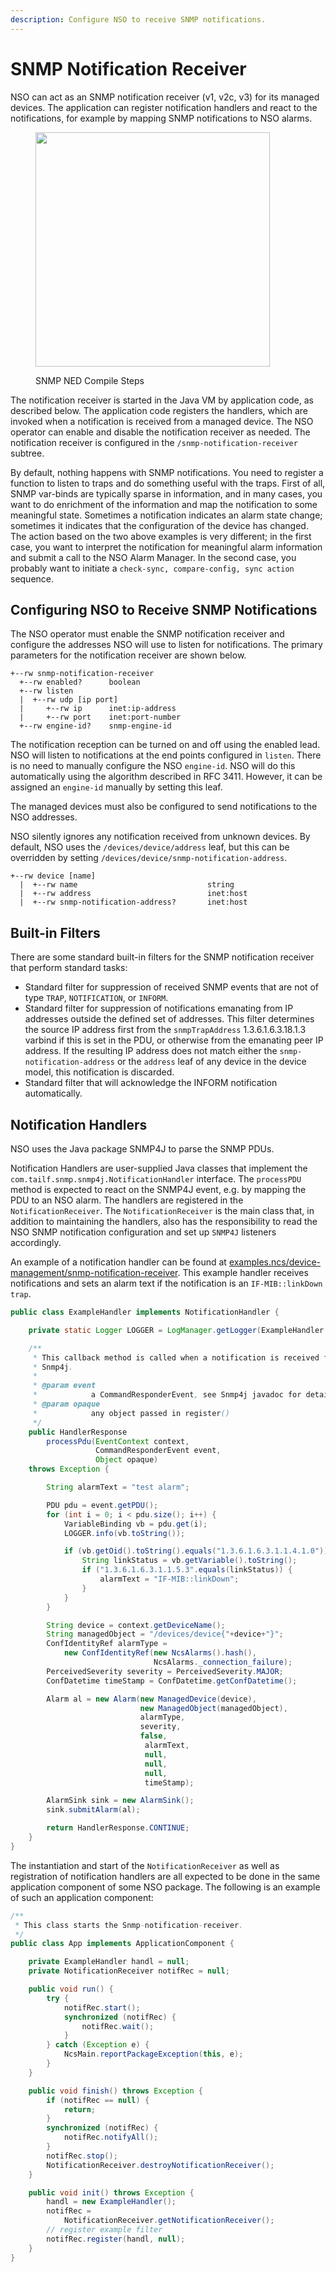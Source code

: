 ```yaml
---
description: Configure NSO to receive SNMP notifications.
---
```


# SNMP Notification Receiver

NSO can act as an SNMP notification receiver (v1, v2c, v3) for its managed devices. The application can register notification handlers and react to the notifications, for example by mapping SNMP notifications to NSO alarms.

<figure><img src="../../images/snmp-notif.png" alt="" width="375"><figcaption><p>SNMP NED Compile Steps</p></figcaption></figure>

The notification receiver is started in the Java VM by application code, as described below. The application code registers the handlers, which are invoked when a notification is received from a managed device. The NSO operator can enable and disable the notification receiver as needed. The notification receiver is configured in the `/snmp-notification-receiver` subtree.

By default, nothing happens with SNMP notifications. You need to register a function to listen to traps and do something useful with the traps. First of all, SNMP var-binds are typically sparse in information, and in many cases, you want to do enrichment of the information and map the notification to some meaningful state. Sometimes a notification indicates an alarm state change; sometimes it indicates that the configuration of the device has changed. The action based on the two above examples is very different; in the first case, you want to interpret the notification for meaningful alarm information and submit a call to the NSO Alarm Manager. In the second case, you probably want to initiate a `check-sync, compare-config, sync action` sequence.

## Configuring NSO to Receive SNMP Notifications <a href="#d5e8771" id="d5e8771"></a>

The NSO operator must enable the SNMP notification receiver and configure the addresses NSO will use to listen for notifications. The primary parameters for the notification receiver are shown below.

```
+--rw snmp-notification-receiver
  +--rw enabled?      boolean
  +--rw listen
  |  +--rw udp [ip port]
  |     +--rw ip      inet:ip-address
  |     +--rw port    inet:port-number
  +--rw engine-id?    snmp-engine-id
```

The notification reception can be turned on and off using the enabled lead. NSO will listen to notifications at the end points configured in `listen`. There is no need to manually configure the NSO `engine-id`. NSO will do this automatically using the algorithm described in RFC 3411. However, it can be assigned an `engine-id` manually by setting this leaf.

The managed devices must also be configured to send notifications to the NSO addresses.

NSO silently ignores any notification received from unknown devices. By default, NSO uses the `/devices/device/address` leaf, but this can be overridden by setting `/devices/device/snmp-notification-address`.

```
+--rw device [name]
  |  +--rw name                             string
  |  +--rw address                          inet:host
  |  +--rw snmp-notification-address?       inet:host
```

## Built-in Filters <a href="#d5e8786" id="d5e8786"></a>

There are some standard built-in filters for the SNMP notification receiver that perform standard tasks:

* Standard filter for suppression of received SNMP events that are not of type `TRAP`, `NOTIFICATION`, or `INFORM`.
* Standard filter for suppression of notifications emanating from IP addresses outside the defined set of addresses. This filter determines the source IP address first from the `snmpTrapAddress` 1.3.6.1.6.3.18.1.3 varbind if this is set in the PDU, or otherwise from the emanating peer IP address. If the resulting IP address does not match either the `snmp-notification-address` or the `address` leaf of any device in the device model, this notification is discarded.
* Standard filter that will acknowledge the INFORM notification automatically.

## Notification Handlers <a href="#d5e8794" id="d5e8794"></a>

NSO uses the Java package SNMP4J to parse the SNMP PDUs.

Notification Handlers are user-supplied Java classes that implement the `com.tailf.snmp.snmp4j.NotificationHandler` interface. The `processPDU` method is expected to react on the SNMP4J event, e.g. by mapping the PDU to an NSO alarm. The handlers are registered in the `NotificationReceiver`. The `NotificationReceiver` is the main class that, in addition to maintaining the handlers, also has the responsibility to read the NSO SNMP notification configuration and set up `SNMP4J` listeners accordingly.

An example of a notification handler can be found at [examples.ncs/device-management/snmp-notification-receiver](https://github.com/NSO-developer/nso-examples/tree/6.4/device-management/snmp-notification-receiver). This example handler receives notifications and sets an alarm text if the notification is an `IF-MIB::linkDown trap`.

```java
public class ExampleHandler implements NotificationHandler {

    private static Logger LOGGER = LogManager.getLogger(ExampleHandler.class);

    /**
     * This callback method is called when a notification is received from
     * Snmp4j.
     *
     * @param event
     *            a CommandResponderEvent, see Snmp4j javadoc for details
     * @param opaque
     *            any object passed in register()
     */
    public HandlerResponse
        processPdu(EventContext context,
                   CommandResponderEvent event,
                   Object opaque)
    throws Exception {

        String alarmText = "test alarm";

        PDU pdu = event.getPDU();
        for (int i = 0; i < pdu.size(); i++) {
            VariableBinding vb = pdu.get(i);
            LOGGER.info(vb.toString());

            if (vb.getOid().toString().equals("1.3.6.1.6.3.1.1.4.1.0")) {
                String linkStatus = vb.getVariable().toString();
                if ("1.3.6.1.6.3.1.1.5.3".equals(linkStatus)) {
                    alarmText = "IF-MIB::linkDown";
                }
            }
        }

        String device = context.getDeviceName();
        String managedObject = "/devices/device{"+device+"}";
        ConfIdentityRef alarmType =
            new ConfIdentityRef(new NcsAlarms().hash(),
                                NcsAlarms._connection_failure);
        PerceivedSeverity severity = PerceivedSeverity.MAJOR;
        ConfDatetime timeStamp = ConfDatetime.getConfDatetime();

        Alarm al = new Alarm(new ManagedDevice(device),
                             new ManagedObject(managedObject),
                             alarmType,
                             severity,
                             false,
                              alarmText,
                              null,
                              null,
                              null,
                              timeStamp);

        AlarmSink sink = new AlarmSink();
        sink.submitAlarm(al);

        return HandlerResponse.CONTINUE;
    }
}
```

The instantiation and start of the `NotificationReceiver` as well as registration of notification handlers are all expected to be done in the same application component of some NSO package. The following is an example of such an application component:

```java
/**
 * This class starts the Snmp-notification-receiver.
 */
public class App implements ApplicationComponent {

    private ExampleHandler handl = null;
    private NotificationReceiver notifRec = null;

    public void run() {
        try {
            notifRec.start();
            synchronized (notifRec) {
                notifRec.wait();
            }
        } catch (Exception e) {
            NcsMain.reportPackageException(this, e);
        }
    }

    public void finish() throws Exception {
        if (notifRec == null) {
            return;
        }
        synchronized (notifRec) {
            notifRec.notifyAll();
        }
        notifRec.stop();
        NotificationReceiver.destroyNotificationReceiver();
    }

    public void init() throws Exception {
        handl = new ExampleHandler();
        notifRec =
            NotificationReceiver.getNotificationReceiver();
        // register example filter
        notifRec.register(handl, null);
    }
}
```
